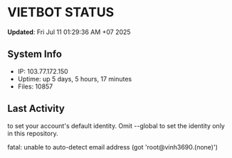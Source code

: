 # VIETBOT STATUS
**Updated**: Fri Jul 11 01:29:36 AM +07 2025

## System Info
- IP: 103.77.172.150
- Uptime: up 5 days, 5 hours, 17 minutes
- Files: 10857

## Last Activity

to set your account's default identity.
Omit --global to set the identity only in this repository.

fatal: unable to auto-detect email address (got 'root@vinh3690.(none)')
